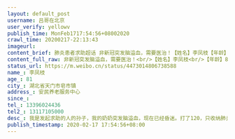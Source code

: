```yaml
---
layout: default_post
username: 吕哥在北京
user_verify: yellowv
publish_time: MonFeb1717:54:56+08002020
crawl_time: 20200217-22:13:43
imageurl: 
content_brief: 肺炎患者求助超话 非新冠突发脑溢血，需要医治！【姓名】李凤枝【年龄】81【所在城市】湖北省天门市皂市镇【所在小区、社区】安民养老服务中心【患病时间 2020.02.17【联系方式】13396024436【其他紧急联系人】13117105000【病情描述】 我是发起求助的人的孙子，我的奶奶突发脑溢血，现在 ...全文
content_full_raw: 非新冠突发脑溢血，需要医治！<br/>【姓名】李凤枝<br/>【年龄】81<br/>【所在城市】湖北省天门市皂市镇<br/>【所在小区、社区】安民养老服务中心<br/>【患病时间2020.02.17<br/>【联系方式】13396024436<br/>【其他紧急联系人】13117105000<br/>【病情描述】我是发起求助的人的孙子，我的奶奶突发脑溢血，现在已经昏迷。打了120，只收纳肺炎患者，其他病不予收治。目前乡镇封锁，无法送去就医。本在在湖北十堰，不在奶奶身边。<br/>目前只有我的小姑陪护，联系方式为我小姑的联系方式。紧急联系人为我的父亲。<br/>感谢各位，谢谢大家的转发帮助。已经有志愿者在远程诊断，但具体情况我还不太清楚，有新情况我会在本条微博评论中更新。<adata-url="http://t.cn/ELT0hke"href="http://weibo.com/p/1001018008611000000000000"data-hide=""><spanclass='url-icon'><imgstyle='width:1rem;height:1rem'src='https://h5.sinaimg.cn/upload/2015/09/25/3/timeline_card_small_location_default.png'></span><spanclass="surl-text">北京</span></a>
status_url: https://m.weibo.cn/status/4473014806738588
name_: 李凤枝
age_: 81
city_: 湖北省天门市皂市镇
address_: 安民养老服务中心
since_: 
tel_: 13396024436
tel2_: 13117105000
desc_: 我是发起求助的人的孙子，我的奶奶突发脑溢血，现在已经昏迷。打了120，只收纳肺炎患者，其他病不予收治。目前乡镇封锁，无法送去就医。本在在湖北十堰，不在奶奶身边。目前只有我的小姑陪护，联系方式为我小姑的联系方式。紧急联系人为我的父亲。感谢各位，谢谢大家的转发帮助。已经有志愿者在远程诊断，但具体情况我还不太清楚，有新情况我会在本条微博评论中更新。<adata-url="http//t.cn/ELT0hke"href="http//weibo.com/p/1001018008611000000000000"data-hide=""><spanclass='url-icon'><imgstyle='width1rem;height1rem'src='https//h5.sinaimg.cn/upload/2015/09/25/3/timeline_card_small_location_default.png'></span><spanclass="surl-text">北京</span></a>
publish_timestamp: 2020-02-17 17:54:56+08:00
---
```

